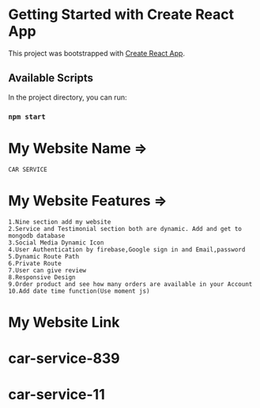 # Getting Started with Create React App

This project was bootstrapped with [Create React App](https://github.com/facebook/create-react-app).

## Available Scripts

In the project directory, you can run:

### `npm start`

# My Website Name =>
    CAR SERVICE
# My Website Features =>
    1.Nine section add my website
    2.Service and Testimonial section both are dynamic. Add and get to mongodb database
    3.Social Media Dynamic Icon
    4.User Authentication by firebase,Google sign in and Email,password
    5.Dynamic Route Path
    6.Private Route
    7.User can give review
    8.Responsive Design
    9.Order product and see how many orders are available in your Account
    10.Add date time function(Use moment js)
# My Website Link
    
# car-service-839
# car-service-11
